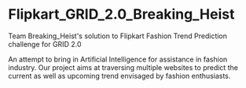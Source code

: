 # Flipkart_GRID_2.0_Breaking_Heist
Team Breaking_Heist's solution to Flipkart Fashion Trend Prediction challenge for GRID 2.0

An attempt to bring in Artificial Intelligence for assistance in fashion industry. Our project aims at traversing multiple websites to predict the current as well as upcoming trend envisaged by fashion enthusiasts.
